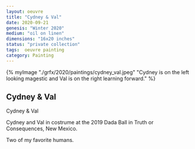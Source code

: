 ```yaml
---
layout: oeuvre 
title: "Cydney & Val"
date: 2020-09-21
genesis: "Winter 2020"
medium: "oil on linen"
dimensions: "16x20 inches"
status: "private collection" 
tags:  oeuvre painting 
category: Painting 
---
```



{% myImage "./grfx/2020/paintings/cydney_val.jpeg" "Cydney is on the left looking magestic and Val is on the right learning forward." %}

## Cydney & Val 

Cydney & Val

Cydney and Val in costrume at the 2019 Dada Ball in Truth or Consequences, New Mexico.

Two of my favorite humans. 
